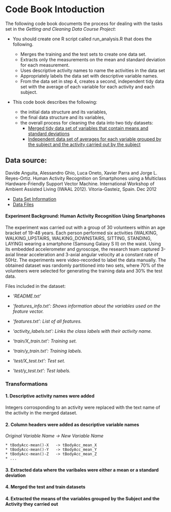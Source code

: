 # Code Book Intoduction
The following code book documents the process for dealing with the tasks set in the *Getting and Cleaning Data Course Project*:

* You should create one R script called run_analysis.R that does the following.
    + Merges the training and the test sets to create one data set.
    + Extracts only the measurements on the mean and standard deviation for each measurement.
    + Uses descriptive activity names to name the activities in the data set
    + Appropriately labels the data set with descriptive variable names.
    + From the data set in step 4, creates a second, independent tidy data set with the average of each variable for each activity and each subject.


* This code book describes the following:
    + the initial data structure and its variables,
    + the final data structure and its variables,
    + the overall process for cleaning the data into two tidy datasets:
      + [Merged tidy data set of variables that contain means and standard deviations](https://github.com/surfer23/get_and_clean_data/blob/master/merged_tidy_data.csv)
      + [Independent data set of averages for each variable grouped by the subject and the activity carried out by the subject](https://github.com/surfer23/get_and_clean_data/blob/master/mean_tidy_data.csv)

## Data source: 
Davide Anguita, Alessandro Ghio, Luca Oneto, Xavier Parra and Jorge L. Reyes-Ortiz. Human Activity Recognition on Smartphones using a Multiclass Hardware-Friendly Support Vector Machine. International Workshop of Ambient Assisted Living (IWAAL 2012). Vitoria-Gasteiz, Spain. Dec 2012

  * [Data Set Information](http://archive.ics.uci.edu/ml/datasets/Human+Activity+Recognition+Using+Smartphones)
  * [Data Files](https://d396qusza40orc.cloudfront.net/getdata%2Fprojectfiles%2FUCI%20HAR%20Dataset.zip)

#### Experiment Background: Human Activity Recognition Using Smartphones
The experiment was carried out with a group of 30 volunteers within an age bracket of 19-48 years. Each person performed six activities (WALKING, WALKING_UPSTAIRS, WALKING_DOWNSTAIRS, SITTING, STANDING, LAYING) wearing a smartphone (Samsung Galaxy S II) on the waist. Using its embedded accelerometer and gyroscope, the research team captured 3-axial linear acceleration and 3-axial angular velocity at a constant rate of 50Hz. The experiments were video-recorded to label the data manually. The obtained dataset was randomly partitioned into two sets, where 70% of the volunteers were selected for generating the training data and 30% the test data.

Files included in the dataset:

* *'README.txt'*

* *'features_info.txt': Shows information about the variables used on the feature vector.*

* *'features.txt': List of all features.*

* *'activity_labels.txt': Links the class labels with their activity name.*

* *'train/X_train.txt': Training set.*

* *'train/y_train.txt': Training labels.*

* *'test/X_test.txt': Test set.*

* *'test/y_test.txt': Test labels.*


### Transformations


#### 1. Descriptive activity names were added

  Integers corrosponding to an activity were replaced with the text name of the activity in the merged dataset.


#### 2. Column headers were added as descriptive variable names 

  *Original Variable Name -> New Variable Name*

    * tBodyAcc-mean()-X   -> tBodyAcc_mean_X
    * tBodyAcc-mean()-Y   -> tBodyAcc_mean_Y
    * tBodyAcc-mean()-Z   -> tBodyAcc_mean_Z
    * ...

#### 3. Extracted data where the varibales were either a mean or a standard deviation

#### 4. Merged the test and train datasets

#### 4. Extracted the means of the variables grouped by the Subject and the Activity they carried out